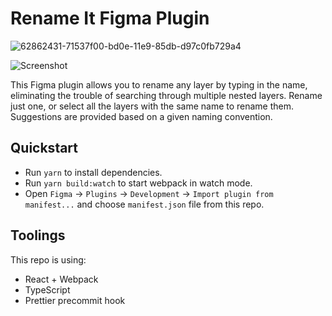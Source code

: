 # Rename It Figma Plugin

![62862431-71537f00-bd0e-11e9-85db-d97c0fb729a4](https://user-images.githubusercontent.com/16322616/62862692-46b5f600-bd0f-11e9-93b0-75955d1de8f3.png)

![Screenshot](https://i.imgur.com/zWYgfXL.png)

This Figma plugin allows you to rename any layer by typing in the name, eliminating the trouble of searching through multiple nested layers. Rename just one, or select all the layers with the same name to rename them. Suggestions are provided based on a given naming convention.


## Quickstart
* Run `yarn` to install dependencies.
* Run `yarn build:watch` to start webpack in watch mode.
* Open `Figma` -> `Plugins` -> `Development` -> `Import plugin from manifest...` and choose `manifest.json` file from this repo.

## Toolings
This repo is using:
* React + Webpack
* TypeScript
* Prettier precommit hook